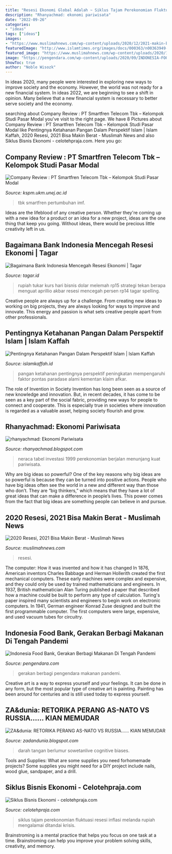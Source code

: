 ```yaml
---
title: "Resesi Ekonomi Global Adalah ~ Siklus Tajam Perekonomian Fluktuasi Resesi Inflasi Melanda Rupiah Mengalamai Ditandai Krisis"
description: "Rhanyachmad: ekonomi pariwisata"
date: "2022-09-26"
categories:
- "ideas"
tags: ["ideas"]
images:
- "https://www.muslimahnews.com/wp-content/uploads/2020/12/2021-makin-berat.jpg"
featuredImage: "http://www.islamtimes.org/images/docs/000363/n00363949-b.jpg"
featured_image: "https://www.muslimahnews.com/wp-content/uploads/2020/12/2021-makin-berat.jpg"
image: "https://pengendara.com/wp-content/uploads/2020/09/INDONESIA-FOOD-BANK-825x420.png"
ShowToc: true
author: "Noble Wisozk"
---
```



In ideas 2020, many people were interested in exploring new ways to improve society and the economy. However, the world was not ready for a new financial system. In ideas 2022, we are beginning to see a shift in opinion. Many believe that a new financial system is necessary to better serve society and the economy.

	

		
searching about Company Review : PT Smartfren Telecom Tbk – Kelompok Studi Pasar Modal you've visit to the right page. We have 8 Pictures about Company Review : PT Smartfren Telecom Tbk – Kelompok Studi Pasar Modal like Pentingnya Ketahanan Pangan Dalam Perspektif Islam | Islam Kaffah, 2020 Resesi, 2021 Bisa Makin Berat - Muslimah News and also Siklus Bisnis Ekonomi - celotehpraja.com. Here you go:
		
    
## Company Review : PT Smartfren Telecom Tbk – Kelompok Studi Pasar Modal

<img loading=lazy src="http://kspm.ukm.unej.ac.id/wp-content/uploads/sites/36/2021/06/PT-Smartfren-Telecom-Tbk-2.png" onerror="this.onerror=null;this.src='https://tse1.mm.bing.net/th?id=OIP.bQbUVlOpDpDJpVRD3JrQoAHaEK&amp;pid=15.1';" alt="Company Review : PT Smartfren Telecom Tbk – Kelompok Studi Pasar Modal">

_Source: kspm.ukm.unej.ac.id_

>tbk smartfren pertumbuhan imf. 

	

Ideas are the lifeblood of any creative person. Whether they're coming up with a new idea for a product or an idea for a new project, ideas are the one thing that keep you going. Without ideas, there would be precious little creativity left in us.

    
## Bagaimana Bank Indonesia Mencegah Resesi Ekonomi | Tagar

<img loading=lazy src="https://www.tagar.id/Asset/uploads2019/1584610020202-dollar-rupiah.jpg" onerror="this.onerror=null;this.src='https://tse1.mm.bing.net/th?id=OIP.IjeHzY77l8M81WD0Rmso6gHaFj&amp;pid=15.1';" alt="Bagaimana Bank Indonesia Mencegah Resesi Ekonomi | Tagar">

_Source: tagar.id_

>rupiah tukar kurs hari bisnis dolar melemah rp15 strategi tekan berapa menguat aprillio akbar resesi mencegah persen rp14 tagar spelling. 

	

Creative people are always up for a challenge. From creating new ideas to working on big projects, they are always looking for ways to improve and innovate. This energy and passion is what sets creative people apart from other professionals.

    
## Pentingnya Ketahanan Pangan Dalam Perspektif Islam | Islam Kaffah

<img loading=lazy src="https://islamkaffah.id/wp-content/uploads/2020/08/ketahanan-pangan.jpg" onerror="this.onerror=null;this.src='https://tse1.mm.bing.net/th?id=OIP.hRm8-LHZrqzfZZnbc-7TywHaE3&amp;pid=15.1';" alt="Pentingnya Ketahanan Pangan Dalam Perspektif Islam | Islam Kaffah">

_Source: islamkaffah.id_

>pangan ketahanan pentingnya perspektif peningkatan mempengaruhi faktor pontas paradase alami kementan klaim afkar. 

	

The role of Invention in Society
Invention has long been seen as a source of new knowledge and innovation. But, in recent decades, it has come to be seen as a key part of the social fabric, providing new ways for people to connect and cooperate. This is especially true in societies where innovation is regarded as a valuable asset, helping society flourish and grow.

    
## Rhanyachmad: Ekonomi Pariwisata

<img loading=lazy src="https://2.bp.blogspot.com/-Fee2DgaPSNc/UKJx5Rxk-zI/AAAAAAAAAI4/RgOFwHQ-5HM/s1600/balance+of+payment.png" onerror="this.onerror=null;this.src='https://tse1.mm.bing.net/th?id=OIP.1UbZHHNj4jIMk8FLlmD4rQHaFL&amp;pid=15.1';" alt="rhanyachmad: Ekonomi Pariwisata">

_Source: rhanyachmad.blogspot.com_

>neraca tabel investasi 1999 perekonomian berjalan menunjang kuat pariwisata. 

	

Why are big ideas so powerful?
One of the key reasons why big ideas are so powerful is because they can be turned into positive actions. People who have big ideas often see the world in a new and different way than those who don’t. They are “big thinkers,” which means that they have a lot of great ideas that can make a difference in people’s lives. This power comes from the fact that big ideas are something people can believe in and pursue.

    
## 2020 Resesi, 2021 Bisa Makin Berat - Muslimah News

<img loading=lazy src="https://www.muslimahnews.com/wp-content/uploads/2020/12/2021-makin-berat.jpg" onerror="this.onerror=null;this.src='https://tse3.mm.bing.net/th?id=OIP.1s6APVjcSaVpj0yvC6K28QHaEK&amp;pid=15.1';" alt="2020 Resesi, 2021 Bisa Makin Berat - Muslimah News">

_Source: muslimahnews.com_

>resesi. 

	

The computer: How it was invented and how it has changed
In 1876, American inventors Charles Babbage and Herman Hollerith created the first mechanical computers. These early machines were complex and expensive, and they could only be used by trained mathematicians and engineers. In 1937, British mathematician Alan Turing published a paper that described how a machine could be built to perform any type of calculation. Turing's paper inspired many scientists and engineers to begin work on electronic computers. In 1941, German engineer Konrad Zuse designed and built the first programmable computer. The first computers were large, expensive, and used vacuum tubes for circuitry.

    
## Indonesia Food Bank, Gerakan Berbagi Makanan Di Tengah Pandemi

<img loading=lazy src="https://pengendara.com/wp-content/uploads/2020/09/INDONESIA-FOOD-BANK-825x420.png" onerror="this.onerror=null;this.src='https://tse4.mm.bing.net/th?id=OIP.yLsoLk1J7xymc0hzNZR5gAHaDx&amp;pid=15.1';" alt="Indonesia Food Bank, Gerakan Berbagi Makanan Di Tengah Pandemi">

_Source: pengendara.com_

>gerakan berbagi pengendara makanan pandemi. 

	

Creative art is a way to express yourself and your feelings. It can be done in any form, but the most popular type of creative art is painting. Painting has been around for centuries and is still used today to express yourself.

    
## ZA&amp;dunia: RETORIKA PERANG AS-NATO VS RUSSIA...... KIAN MEMUDAR

<img loading=lazy src="http://www.islamtimes.org/images/docs/000363/n00363949-b.jpg" onerror="this.onerror=null;this.src='https://tse2.mm.bing.net/th?id=OIP.vW06EE6_M4SDOAl1bZutmgAAAA&amp;pid=15.1';" alt="ZA&amp;dunia: RETORIKA PERANG AS-NATO VS RUSSIA...... KIAN MEMUDAR">

_Source: zadandunia.blogspot.com_

>darah tangan berlumur sowetanlive cognitive biases. 

	

Tools and Supplies: What are some supplies you need forhomemade projects?
Some supplies you might need for a DIY project include nails, wood glue, sandpaper, and a drill.

    
## Siklus Bisnis Ekonomi - Celotehpraja.com

<img loading=lazy src="https://1.bp.blogspot.com/-nA-Z6qu96c4/YCV-7k-WbgI/AAAAAAAAANs/TfWrNYqq_coCVTvppDg9Nfy4O7NxVhMZQCLcBGAsYHQ/s727/Fluktuasi%2BEkonomi%2BIndonesia.jpg" onerror="this.onerror=null;this.src='https://tse2.mm.bing.net/th?id=OIP.8EvkN2JswJ1GIQ5875fWXQHaC1&amp;pid=15.1';" alt="Siklus Bisnis Ekonomi - celotehpraja.com">

_Source: celotehpraja.com_

>siklus tajam perekonomian fluktuasi resesi inflasi melanda rupiah mengalamai ditandai krisis. 

	

Brainstroming is a mental practice that helps you focus on one task at a time. Brainstroming can help you improve your problem solving skills, creativity, and memory.

